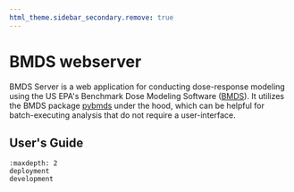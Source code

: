 ```yaml
---
html_theme.sidebar_secondary.remove: true
---
```


# BMDS webserver

BMDS Server is a web application for conducting dose-response modeling using the US EPA's Benchmark Dose Modeling Software ([BMDS](https://www.epa.gov/bmds)). It utilizes the BMDS package [pybmds](https://pypi.org/project/pybmds/) under the hood, which can be helpful for batch-executing analysis that do not require a user-interface.

## User's Guide

```{toctree}
:maxdepth: 2
deployment
development
```
